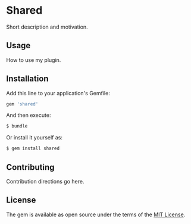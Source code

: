 # Shared
Short description and motivation.

## Usage
How to use my plugin.

## Installation
Add this line to your application's Gemfile:

```ruby
gem 'shared'
```

And then execute:
```bash
$ bundle
```

Or install it yourself as:
```bash
$ gem install shared
```

## Contributing
Contribution directions go here.

## License
The gem is available as open source under the terms of the [MIT License](https://opensource.org/licenses/MIT).
